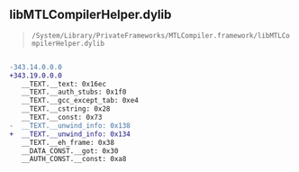 ## libMTLCompilerHelper.dylib

> `/System/Library/PrivateFrameworks/MTLCompiler.framework/libMTLCompilerHelper.dylib`

```diff

-343.14.0.0.0
+343.19.0.0.0
   __TEXT.__text: 0x16ec
   __TEXT.__auth_stubs: 0x1f0
   __TEXT.__gcc_except_tab: 0xe4
   __TEXT.__cstring: 0x28
   __TEXT.__const: 0x73
-  __TEXT.__unwind_info: 0x138
+  __TEXT.__unwind_info: 0x134
   __TEXT.__eh_frame: 0x38
   __DATA_CONST.__got: 0x30
   __AUTH_CONST.__const: 0xa8

```
